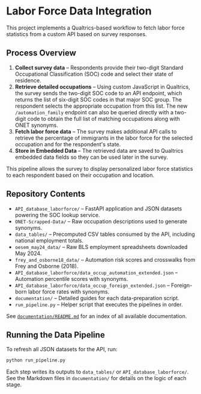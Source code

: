 # Labor Force Data Integration

This project implements a Qualtrics-based workflow to fetch labor force statistics from a custom API based on survey responses.

## Process Overview

1. **Collect survey data** – Respondents provide their two-digit Standard Occupational Classification (SOC) code and select their state of residence.
2. **Retrieve detailed occupations** – Using custom JavaScript in Qualtrics, the survey sends the two-digit SOC code to an API endpoint, which returns the list of six-digit SOC codes in that major SOC group. The respondent selects the appropriate occupation from this list.
   The new `/automation_family` endpoint can also be queried directly with a two-digit code to obtain the full list of matching occupations along with ONET synonyms.
3. **Fetch labor force data** – The survey makes additional API calls to retrieve the percentage of immigrants in the labor force for the selected occupation and for the respondent's state.
4. **Store in Embedded Data** – The retrieved data are saved to Qualtrics embedded data fields so they can be used later in the survey.

This pipeline allows the survey to display personalized labor force statistics to each respondent based on their occupation and location.

## Repository Contents

 - `API_database_laborforce/` – FastAPI application and JSON datasets powering the SOC lookup service.
- `ONET-Scrapped-Data/` – Raw occupation descriptions used to generate synonyms.
- `data_tables/` – Precomputed CSV tables consumed by the API, including national employment totals.
- `oesem_may24_data/` – Raw BLS employment spreadsheets downloaded May 2024.
- `frey_and_osborne18_data/` – Automation risk scores and crosswalks from Frey and Osborne (2018).
 - `API_database_laborforce/data_occup_automation_extended.json` – Automation percentile scores with synonyms.
 - `API_database_laborforce/data_occup_foreign_extended.json` – Foreign-born labor force rates with synonyms.
- `documentation/` – Detailed guides for each data-preparation script.
- `run_pipeline.py` – Helper script that executes the pipelines in order.

See [`documentation/README.md`](documentation/README.md) for an index of all
available documentation.

## Running the Data Pipeline

To refresh all JSON datasets for the API, run:

```bash
python run_pipeline.py
```

Each step writes its outputs to `data_tables/` or `API_database_laborforce/`. See the Markdown files in `documentation/` for details on the logic of each stage.
